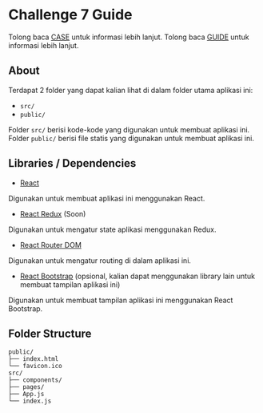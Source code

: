 # Challenge 7 Guide

Tolong baca [CASE](./CASE.md) untuk informasi lebih lanjut.
Tolong baca [GUIDE](./GUIDE.md) untuk informasi lebih lanjut.

## About

Terdapat 2 folder yang dapat kalian lihat di dalam folder utama aplikasi ini:

- `src/`
- `public/`

Folder `src/` berisi kode-kode yang digunakan untuk membuat aplikasi ini.
Folder `public/` berisi file statis yang digunakan untuk membuat aplikasi ini.

## Libraries / Dependencies

- [React](https://reactjs.org/)

Digunakan untuk membuat aplikasi ini menggunakan React.

- [React Redux](https://react-redux.js.org/) (Soon)

Digunakan untuk mengatur state aplikasi menggunakan Redux.

- [React Router DOM](https://reactrouter.com/web/guides/quick-start)

Digunakan untuk mengatur routing di dalam aplikasi ini.

- [React Bootstrap](https://react-bootstrap.github.io/) (opsional, kalian dapat menggunakan library lain untuk membuat tampilan aplikasi ini)

Digunakan untuk membuat tampilan aplikasi ini menggunakan React Bootstrap.

## Folder Structure

```
public/
├── index.html
└── favicon.ico
src/
├── components/
├── pages/
├── App.js
└── index.js
```
